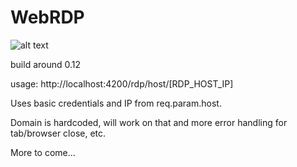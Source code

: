 # WebRDP

![alt text](https://i.imgur.com/ZD0XBkG.png "Screenshot")

build around 0.12

usage:  http://localhost:4200/rdp/host/[RDP_HOST_IP]

Uses basic credentials and IP from req.param.host.

Domain is hardcoded, will work on that and more error handling for tab/browser close, etc.

More to come...
